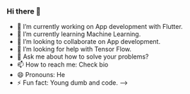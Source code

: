 ### Hi there 👋


- 🔭 I’m currently working on App development with Flutter.
- 🌱 I’m currently learning Machine Learning.
- 👯 I’m looking to collaborate on App development.
- 🤔 I’m looking for help with Tensor Flow.
- 💬 Ask me about how to solve your problems?
- 📫 How to reach me: Check bio
- 😄 Pronouns: He
- ⚡ Fun fact: Young dumb and code.
-->
